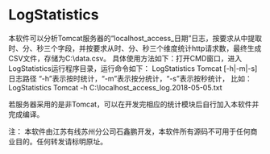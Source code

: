 # LogStatistics
本软件可以分析Tomcat服务器的“localhost_access_日期”日志，按要求从中提取时、分、秒三个字段，并按要求从时、分、秒三个维度统计http请求数，最终生成CSV文件，存储为C:\\data.csv。
具体使用方法如下：打开CMD窗口，进入LogStatistics运行程序目录，运行命令如下：
LogStatistics Tomcat [-h|-m|-s] 日志路径
“-h”表示按时统计，“-m”表示按分统计，“-s”表示按秒统计，
比如：
LogStatistics Tomcat -h C:\\localhost_access_log.2018-05-05.txt

若服务器采用的是非Tomcat，可以在开发完相应的统计模块后自行加入本软件并完成编译。

注：
本软件由江苏有线苏州分公司石鑫鹏开发，本软件所有源码不可用于任何商业目的。任何转发请标明原址。
